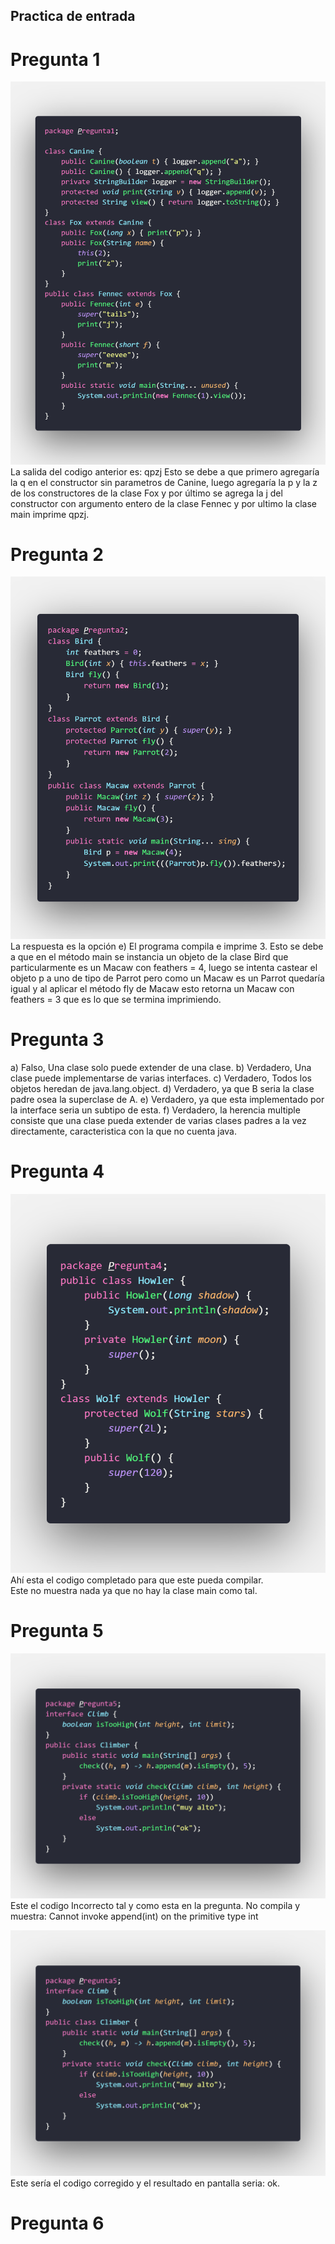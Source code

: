 ## Practica de entrada

# Pregunta 1
![Codigo 1](https://github.com/sergei270791/curso-CC3S2/blob/main/PracticaEntrada/img/pregunta1_codigo.png)
La salida del codigo anterior es: qpzj 
Esto se debe a que primero agregaría la q en el constructor sin parametros de Canine, luego agregaría la p y la z de los constructores de la clase Fox y por último se agrega la j del constructor con argumento entero de la clase Fennec y por ultimo la clase main imprime qpzj. 
# Pregunta 2
![Codigo 2](https://github.com/sergei270791/curso-CC3S2/blob/main/PracticaEntrada/img/pregunta2_codigo.png)
La respuesta es la opción e) El programa compila e imprime 3. 
Esto se debe a que en el método main se instancia un objeto de la clase Bird que particularmente es un Macaw con feathers = 4, luego se intenta castear el objeto p a uno de tipo de Parrot pero como un Macaw es un Parrot quedaría igual y al aplicar el método fly de Macaw esto retorna un Macaw con feathers = 3 que es lo que se termina imprimiendo.
# Pregunta 3
a) Falso, Una clase solo puede extender de una clase. 
b) Verdadero, Una clase puede implementarse de varias interfaces. 
c) Verdadero, Todos los objetos heredan de java.lang.object. 
d) Verdadero, ya que B seria la clase padre osea la superclase de A. 
e) Verdadero, ya que esta implementado por la interface seria un subtipo de esta. 
f) Verdadero, la herencia multiple consiste que una clase pueda extender de varias clases padres a la vez directamente, caracteristica con la que no cuenta java. 
# Pregunta 4
![Codigo 4](https://github.com/sergei270791/curso-CC3S2/blob/main/PracticaEntrada/img/pregunta4_codigo.png)
Ahí esta el codigo completado para que este pueda compilar.  
Este no muestra nada ya que no hay la clase main como tal.  
# Pregunta 5
![Codigo 5 incorrecto](https://github.com/sergei270791/curso-CC3S2/blob/main/PracticaEntrada/img/pregunta5_codigo_incorrecto.png)
Este el codigo Incorrecto tal y como esta en la pregunta. 
No compila y muestra: Cannot invoke append(int) on the primitive type int 

![Codigo 5 corregido](https://github.com/sergei270791/curso-CC3S2/blob/main/PracticaEntrada/img/pregunta5_codigo_incorrecto.png)
Este sería el codigo corregido y el resultado en pantalla seria: ok. 
# Pregunta 6


